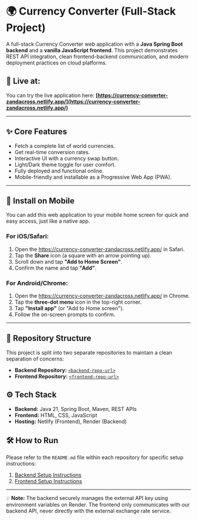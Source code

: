 # 🌍 Currency Converter (Full-Stack Project)

A full-stack Currency Converter web application with a **Java Spring Boot backend** and a **vanilla JavaScript frontend**. This project demonstrates REST API integration, clean frontend-backend communication, and modern deployment practices on cloud platforms.

## 🚀 Live at:

You can try the live application here: **[https://currency-converter-zandacross.netlify.app/](https://currency-converter-zandacross.netlify.app/)**

---

## ✨ Core Features
- Fetch a complete list of world currencies.
- Get real-time conversion rates.
- Interactive UI with a currency swap button.
- Light/Dark theme toggle for user comfort.
- Fully deployed and functional online.
- Mobile-friendly and installable as a Progressive Web App (PWA).

---

## 📱 Install on Mobile

You can add this web application to your mobile home screen for quick and easy access, just like a native app.

### For iOS/Safari:
1.  Open the https://currency-converter-zandacross.netlify.app/ in Safari.
2.  Tap the **Share** icon (a square with an arrow pointing up).
3.  Scroll down and tap **"Add to Home Screen"**.
4.  Confirm the name and tap **"Add"**.

### For Android/Chrome:
1.  Open the https://currency-converter-zandacross.netlify.app/ in Chrome.
2.  Tap the **three-dot menu** icon in the top-right corner.
3.  Tap **"Install app"** (or "Add to Home screen").
4.  Follow the on-screen prompts to confirm.

---

## 📂 Repository Structure
This project is split into two separate repositories to maintain a clean separation of concerns:
- **Backend Repository:** [`<backend-repo-url>`](https://github.com/zanda-cross/Currency-Converter-Backend)
- **Frontend Repository:** [`<frontend-repo-url>`](https://github.com/zanda-cross/Currency-Converter-Frontend)

## ⚙️ Tech Stack
- **Backend:** Java 21, Spring Boot, Maven, REST APIs
- **Frontend:** HTML, CSS, JavaScript
- **Hosting:** Netlify (Frontend), Render (Backend)

## 🛠️ How to Run
Please refer to the `README.md` file within each repository for specific setup instructions:
1.  [Backend Setup Instructions](https://github.com/zanda-cross/Currency-Converter-Backend/blob/main/README.md)
2.  [Frontend Setup Instructions](https://github.com/zanda-cross/Currency-Converter-Frontend/blob/main/README.md)

---
💡 **Note:** The backend securely manages the external API key using environment variables on Render. The frontend only communicates with our backend API, never directly with the external exchange rate service.
